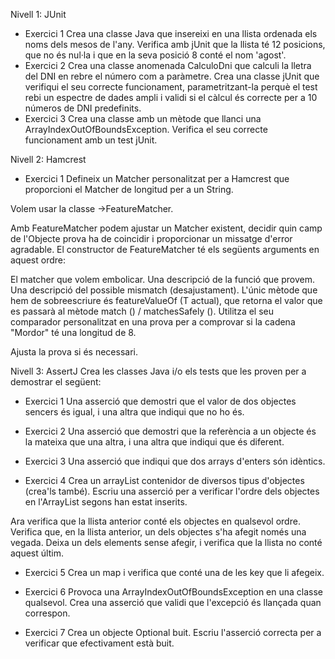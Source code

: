 Nivell 1: JUnit
- Exercici 1
Crea una classe Java que insereixi en una llista ordenada els noms dels mesos de l'any.
Verifica amb jUnit que la llista té 12 posicions, que no és nul·la i que en la seva posició 8 conté el nom 'agost'.
- Exercici 2
Crea una classe anomenada CalculoDni que calculi la lletra del DNI en rebre el número com a paràmetre.
Crea una classe jUnit que verifiqui el seu correcte funcionament, parametritzant-la perquè el test rebi un espectre de dades ampli i validi si el càlcul és correcte per a 10 números de DNI predefinits.
- Exercici 3
Crea una classe amb un mètode que llanci una ArrayIndexOutOfBoundsException.
Verifica el seu correcte funcionament amb un test jUnit.

Nivell 2: Hamcrest
- Exercici 1
Defineix un Matcher personalitzat per a Hamcrest que proporcioni el Matcher de longitud per a un String.

Volem usar la classe ->FeatureMatcher.

Amb FeatureMatcher podem ajustar un Matcher existent, decidir quin camp de l'Objecte prova ha de coincidir i proporcionar un missatge d'error agradable. El constructor de FeatureMatcher té els següents arguments en aquest ordre:

El matcher que volem embolicar.
Una descripció de la funció que provem.
Una descripció del possible mismatch (desajustament).
L'únic mètode que hem de sobreescriure és featureValueOf (T actual), que retorna el valor que es passarà al mètode match () / matchesSafely (). Utilitza el seu comparador personalitzat en una prova per a comprovar si la cadena "Mordor" té una longitud de 8.

Ajusta la prova si és necessari.

Nivell 3: AssertJ
Crea les classes Java i/o els tests que les proven per a demostrar el següent:

- Exercici 1
Una asserció que demostri que el valor de dos objectes sencers és igual, i una altra que indiqui que no ho és.

- Exercici 2
Una asserció que demostri que la referència a un objecte és la mateixa que una altra, i una altra que indiqui que és diferent.

- Exercici 3
Una asserció que indiqui que dos arrays d'enters són idèntics.

- Exercici 4
Crea un arrayList contenidor de diversos tipus d'objectes (crea'ls també). Escriu una asserció per a verificar l'ordre dels objectes en l'ArrayList segons han estat inserits.

Ara verifica que la llista anterior conté els objectes en qualsevol ordre.
Verifica que, en la llista anterior, un dels objectes s'ha afegit només una vegada. Deixa un dels elements sense afegir, i verifica que la llista no conté aquest últim.
- Exercici 5
Crea un map i verifica que conté una de les key que li afegeix.

- Exercici 6
Provoca una ArrayIndexOutOfBoundsException en una classe qualsevol. Crea una asserció que validi que l'excepció és llançada quan correspon.

- Exercici 7
Crea un objecte Optional buit. Escriu l'asserció correcta per a verificar que efectivament està buit.
